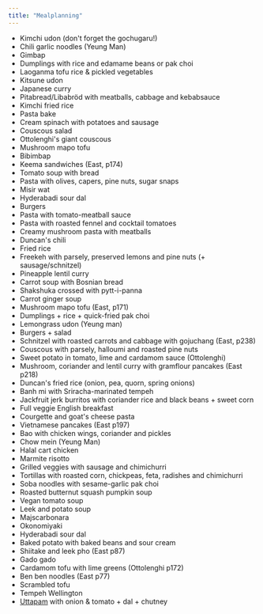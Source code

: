 ```yaml
---
title: "Mealplanning"
---
```


- Kimchi udon (don't forget the gochugaru!)
- Chili garlic noodles (Yeung Man)
- Gimbap
- Dumplings with rice and edamame beans or pak choi
- Laoganma tofu rice & pickled vegetables
- Kitsune udon
- Japanese curry
- Pitabread/Libabröd with meatballs, cabbage and kebabsauce
- Kimchi fried rice
- Pasta bake
- Cream spinach with potatoes and sausage
- Couscous salad
- Ottolenghi's giant couscous
- Mushroom mapo tofu
- Bibimbap
- Keema sandwiches (East, p174)
- Tomato soup with bread
- Pasta with olives, capers, pine nuts, sugar snaps
- Misir wat
- Hyderabadi sour dal
- Burgers
- Pasta with tomato-meatball sauce
- Pasta with roasted fennel and cocktail tomatoes
- Creamy mushroom pasta with meatballs
- Duncan's chili
- Fried rice
- Freekeh with parsely, preserved lemons and pine nuts (+ sausage/schnitzel)
- Pineapple lentil curry
- Carrot soup with Bosnian bread
- Shakshuka crossed with pytt-i-panna
- Carrot ginger soup
- Mushroom mapo tofu (East, p171)
- Dumplings + rice + quick-fried pak choi
- Lemongrass udon (Yeung man)
- Burgers + salad
- Schnitzel with roasted carrots and cabbage with gojuchang (East, p238)
- Couscous with parsely, halloumi and roasted pine nuts
- Sweet potato in tomato, lime and cardamom sauce (Ottolenghi)
- Mushroom, coriander and lentil curry with gramflour pancakes (East p218)
- Duncan's fried rice (onion, pea, quorn, spring onions)
- Banh mi with Sriracha-marinated tempeh
- Jackfruit jerk burritos with coriander rice and black beans + sweet corn
- Full veggie English breakfast
- Courgette and goat's cheese pasta
- Vietnamese pancakes (East p197)
- Bao with chicken wings, coriander and pickles
- Chow mein (Yeung Man)
- Halal cart chicken
- Marmite risotto
- Grilled veggies with sausage and chimichurri
- Tortillas with roasted corn, chickpeas, feta, radishes and chimichurri
- Soba noodles with sesame-garlic pak choi
- Roasted butternut squash pumpkin soup
- Vegan tomato soup
- Leek and potato soup
- Majscarbonara
- Okonomiyaki
- Hyderabadi sour dal
- Baked potato with baked beans and sour cream
- Shiitake and leek pho (East p87)
- Gado gado
- Cardamom tofu with lime greens (Ottolenghi p172)
- Ben ben noodles (East p77)
- Scrambled tofu
- Tempeh Wellington
- [Uttapam](projects/cooking/Recipes%20(tried%20&%20tested).md#Uttapam) with onion & tomato + dal + chutney

